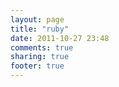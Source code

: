 ```yaml
---
layout: page
title: "ruby"
date: 2011-10-27 23:48
comments: true
sharing: true
footer: true
---
```



[ruby-user-guide]: http://www.rubyist.net/~slagell/ruby/ "Ruby User's Guide"
[why]: http://mislav.uniqpath.com/poignant-guide/ "Why - Poignant Guide"
[why-ptbr]: http://why.nomedojogo.com/ "O Guia Comovente de Ruby"
[ruby-monk]: http://rubymonk.com/ "Ruby Monk"
[ruby-lang]: http://www.ruby-lang.org/en/
[ruby-doc-core]: http://ruby-doc.org/core/ "Ruby Doc Core API"
[tryruby]: http://tryruby.org/ "Try Ruby"
[koans]: http://rubykoans.com/ "Ruby Koans"
[pry]: https://github.com/pry/pry  "Pry - Alternativa ao IRB"
[vagrant]: http://vagrantup.com/ "Vagrant Create and manage virtualized development environments"
[redcarpet]: https://github.com/tanoku/redcarpet  "Redcarpet - Markdown processing"
[thor]: https://github.com/wycats/thor  "Thor"
[fog]: http://www.fog.io  "Fog"
[rspec]: https://github.com/rspec/rspec-rails  "Rspec"
[capybara]:  https://github.com/jnicklas/capybara "Capybara"
[capistrano]: https://github.com/halorgium/capistrano  "Capistrano"
[chef]: https://github.com/opscode/chef  "Chef"
[nokogiri]: http://nokogiri.org/  "Nokogiri"
[delayed_job]: https://github.com/collectiveidea/delayed_job  "Delayed Job"
[jeweler]: https://github.com/technicalpickles/jeweler  "Jeweler"
